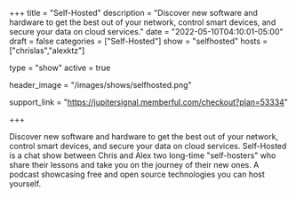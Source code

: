 +++
title = "Self-Hosted"
description = "Discover new software and hardware to get the best out of your network, control smart devices, and secure your data on cloud services."
date = "2022-05-10T04:10:01-05:00"
draft = false
categories = ["Self-Hosted"]
show = "selfhosted"
hosts = ["chrislas","alexktz"]

type = "show"
active = true

header_image = "/images/shows/selfhosted.png"

support_link = "https://jupitersignal.memberful.com/checkout?plan=53334"

+++

Discover new software and hardware to get the best out of your network, control smart devices, and secure your data on cloud services. Self-Hosted is a chat show between Chris and Alex two long-time "self-hosters" who share their lessons and take you on the journey of their new ones. A podcast showcasing free and open source technologies you can host yourself.

